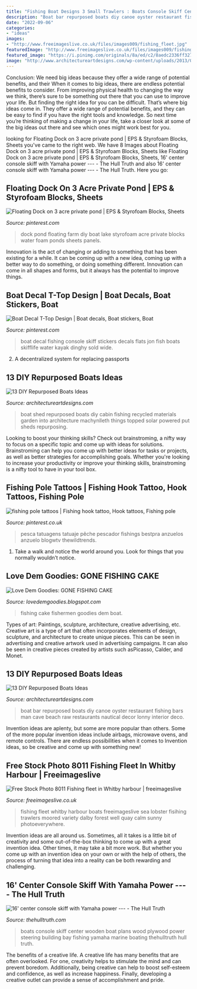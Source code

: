 ```yaml
---
title: "Fishing Boat Designs 3 Small Trawlers : Boats Console Skiff Center Wooden Boat Plans Wood Plywood Power Steering Building Bay Fishing Yamaha Marine Boating Thehulltruth Hull Truth"
description: "Boat bar repurposed boats diy canoe oyster restaurant fishing bars man cave beach raw restaurants nautical decor lonny interior deco"
date: "2022-09-06"
categories:
- "ideas"
images:
- "http://www.freeimageslive.co.uk/files/images009/fishing_fleet.jpg"
featuredImage: "http://www.freeimageslive.co.uk/files/images009/fishing_fleet.jpg"
featured_image: "https://i.pinimg.com/originals/8a/ed/c2/8aedc2336ff327aea2d0cc6690aee7ee.jpg"
image: "http://www.architectureartdesigns.com/wp-content/uploads/2013/07/109-630x489.jpg"
---
```



Conclusion: We need big ideas because they offer a wide range of potential benefits, and their
When it comes to big ideas, there are endless potential benefits to consider. From improving physical health to changing the way we think, there’s sure to be something out there that you can use to improve your life. But finding the right idea for you can be difficult. That’s where big ideas come in. They offer a wide range of potential benefits, and they can be easy to find if you have the right tools and knowledge. So next time you’re thinking of making a change in your life, take a closer look at some of the big ideas out there and see which ones might work best for you.

	

		
looking for Floating Dock on 3 acre private pond | EPS &amp; Styrofoam Blocks, Sheets you've came to the right web. We have 8 Images about Floating Dock on 3 acre private pond | EPS &amp; Styrofoam Blocks, Sheets like Floating Dock on 3 acre private pond | EPS &amp; Styrofoam Blocks, Sheets, 16&#039; center console skiff with Yamaha power --- - The Hull Truth and also 16&#039; center console skiff with Yamaha power --- - The Hull Truth. Here you go:
		
    
## Floating Dock On 3 Acre Private Pond | EPS &amp; Styrofoam Blocks, Sheets

<img loading=lazy src="https://i.pinimg.com/736x/06/db/bb/06dbbb70b62eebb4f48aaafea13d17a4--floating-dock-diy-pond-dock.jpg" onerror="this.onerror=null;this.src='https://tse2.mm.bing.net/th?id=OIP.RdSu0JkeOCKzgl2tF5SBYQHaFj&amp;pid=15.1';" alt="Floating Dock on 3 acre private pond | EPS &amp; Styrofoam Blocks, Sheets">

_Source: pinterest.com_

>dock pond floating farm diy boat lake styrofoam acre private blocks water foam ponds sheets panels. 

	

Innovation is the act of changing or adding to something that has been existing for a while. It can be coming up with a new idea, coming up with a better way to do something, or doing something different. Innovation can come in all shapes and forms, but it always has the potential to improve things.

    
## Boat Decal T-Top Design | Boat Decals, Boat Stickers, Boat

<img loading=lazy src="https://i.pinimg.com/originals/62/27/30/6227308e4b6571425256bab789ed2883.jpg" onerror="this.onerror=null;this.src='https://tse3.mm.bing.net/th?id=OIP.ggp4dHTZ5ttO3aK1J2Y_XgHaHa&amp;pid=15.1';" alt="Boat Decal T-Top Design | Boat decals, Boat stickers, Boat">

_Source: pinterest.com_

>boat decal fishing console skiff stickers decals flats jon fish boats skifflife water kayak dinghy sold wide. 

	

2. A decentralized system for replacing passports 

    
## 13 DIY Repurposed Boats Ideas

<img loading=lazy src="http://www.architectureartdesigns.com/wp-content/uploads/2013/07/109-630x489.jpg" onerror="this.onerror=null;this.src='https://tse1.mm.bing.net/th?id=OIP.9YGMj0DhaLOXygHmI0jOTwHaFv&amp;pid=15.1';" alt="13 DIY Repurposed Boats Ideas">

_Source: architectureartdesigns.com_

>boat shed repurposed boats diy cabin fishing recycled materials garden into architecture machynlleth things topped solar powered put sheds repurposing. 

	

Looking to boost your thinking skills? Check out brainstroming, a nifty way to focus on a specific topic and come up with ideas for solutions. Brainstroming can help you come up with better ideas for tasks or projects, as well as better strategies for accomplishing goals. Whether you're looking to increase your productivity or improve your thinking skills, brainstroming is a nifty tool to have in your tool box.

    
## Fishing Pole Tattoos | Fishing Hook Tattoo, Hook Tattoos, Fishing Pole

<img loading=lazy src="https://i.pinimg.com/originals/8a/ed/c2/8aedc2336ff327aea2d0cc6690aee7ee.jpg" onerror="this.onerror=null;this.src='https://tse3.mm.bing.net/th?id=OIP.QbJXpniXILvW29PUNgfQiwHaHa&amp;pid=15.1';" alt="fishing pole tattoos | Fishing hook tattoo, Hook tattoos, Fishing pole">

_Source: pinterest.co.uk_

>pesca tatuagens tatuaje pêche pescador fishings bestpra anzuelos anzuelo blogwtv thewildtrends. 

	

1. Take a walk and notice the world around you. Look for things that you normally wouldn’t notice.

    
## Love Dem Goodies: GONE FISHING CAKE

<img loading=lazy src="http://2.bp.blogspot.com/-CFvci0qgmJg/U_fmLx5z41I/AAAAAAAAEW4/AI_gOPbyiVU/s1600/IMG_5585.JPG" onerror="this.onerror=null;this.src='https://tse2.mm.bing.net/th?id=OIP.dAlC8o5XZ9n2wWiXIxba3gHaH_&amp;pid=15.1';" alt="Love Dem Goodies: GONE FISHING CAKE">

_Source: lovedemgoodies.blogspot.com_

>fishing cake fishermen goodies dem boat. 

	

Types of art: Paintings, sculpture, architecture, creative advertising, etc.
Creative art is a type of art that often incorporates elements of design, sculpture, and architecture to create unique pieces. This can be seen in advertising and creative artwork used in advertising campaigns. It can also be seen in creative pieces created by artists such asPicasso, Calder, and Monet.

    
## 13 DIY Repurposed Boats Ideas

<img loading=lazy src="http://www.architectureartdesigns.com/wp-content/uploads/2013/07/39.jpg" onerror="this.onerror=null;this.src='https://tse2.mm.bing.net/th?id=OIP.LVMTe6lZlo-srgxAZmkrSQAAAA&amp;pid=15.1';" alt="13 DIY Repurposed Boats Ideas">

_Source: architectureartdesigns.com_

>boat bar repurposed boats diy canoe oyster restaurant fishing bars man cave beach raw restaurants nautical decor lonny interior deco. 

	

Invention ideas are aplenty, but some are more popular than others. Some of the more popular invention ideas include airbags, microwave ovens, and remote controls. There are endless possibilities when it comes to Invention ideas, so be creative and come up with something new!

    
## Free Stock Photo 8011 Fishing Fleet In Whitby Harbour | Freeimageslive

<img loading=lazy src="http://www.freeimageslive.co.uk/files/images009/fishing_fleet.jpg" onerror="this.onerror=null;this.src='https://tse1.mm.bing.net/th?id=OIP.QB9DLJBak9O60KnPdsKHBgHaE7&amp;pid=15.1';" alt="Free Stock Photo 8011 Fishing fleet in Whitby harbour | freeimageslive">

_Source: freeimageslive.co.uk_

>fishing fleet whitby harbour boats freeimageslive sea lobster fisihing trawlers moored variety dalby forest well quay calm sunny photoeverywhere. 

	

Invention ideas are all around us. Sometimes, all it takes is a little bit of creativity and some out-of-the-box thinking to come up with a great invention idea. Other times, it may take a bit more work. But whether you come up with an invention idea on your own or with the help of others, the process of turning that idea into a reality can be both rewarding and challenging.

    
## 16&#039; Center Console Skiff With Yamaha Power --- - The Hull Truth

<img loading=lazy src="https://www.thehulltruth.com/attachment.php?attachmentid=10059&amp;stc=1&amp;d=0" onerror="this.onerror=null;this.src='https://tse3.mm.bing.net/th?id=OIP.OYGO9CweagiHPnrB-r7b3QHaFj&amp;pid=15.1';" alt="16&#039; center console skiff with Yamaha power --- - The Hull Truth">

_Source: thehulltruth.com_

>boats console skiff center wooden boat plans wood plywood power steering building bay fishing yamaha marine boating thehulltruth hull truth. 

	

The benefits of a creative life.
A creative life has many benefits that are often overlooked. For one, creativity helps to stimulate the mind and can prevent boredom. Additionally, being creative can help to boost self-esteem and confidence, as well as increase happiness. Finally, developing a creative outlet can provide a sense of accomplishment and pride.

